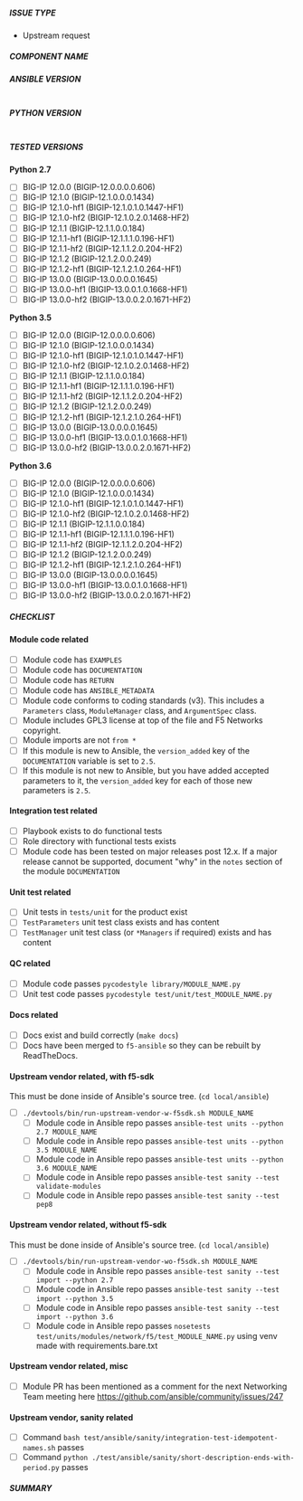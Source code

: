 <!--- Verify first that your issue/request is not already reported in GitHub -->

##### ISSUE TYPE
<!--- Pick one below and delete the rest: -->
 - Upstream request

##### COMPONENT NAME
<!--- Name of the module/role/task -->

##### ANSIBLE VERSION
<!--- Paste verbatim output from “ansible --version” between quotes below -->
```

```

##### PYTHON VERSION
<!--- Paste verbatim output from “python -V” between quotes below -->
```

```

##### TESTED VERSIONS
<!---
Paste a list of BIG-IP versions this was tested on.
This is usually reflected in the playbook that runs the functional test.

Check the tested versions
-->
**Python 2.7**
- [ ] BIG-IP 12.0.0 (BIGIP-12.0.0.0.0.606)
- [ ] BIG-IP 12.1.0 (BIGIP-12.1.0.0.0.1434)
- [ ] BIG-IP 12.1.0-hf1 (BIGIP-12.1.0.1.0.1447-HF1)
- [ ] BIG-IP 12.1.0-hf2 (BIGIP-12.1.0.2.0.1468-HF2)
- [ ] BIG-IP 12.1.1 (BIGIP-12.1.1.0.0.184)
- [ ] BIG-IP 12.1.1-hf1 (BIGIP-12.1.1.1.0.196-HF1)
- [ ] BIG-IP 12.1.1-hf2 (BIGIP-12.1.1.2.0.204-HF2)
- [ ] BIG-IP 12.1.2 (BIGIP-12.1.2.0.0.249)
- [ ] BIG-IP 12.1.2-hf1 (BIGIP-12.1.2.1.0.264-HF1)
- [ ] BIG-IP 13.0.0 (BIGIP-13.0.0.0.0.1645)
- [ ] BIG-IP 13.0.0-hf1 (BIGIP-13.0.0.1.0.1668-HF1)
- [ ] BIG-IP 13.0.0-hf2 (BIGIP-13.0.0.2.0.1671-HF2)

**Python 3.5**
- [ ] BIG-IP 12.0.0 (BIGIP-12.0.0.0.0.606)
- [ ] BIG-IP 12.1.0 (BIGIP-12.1.0.0.0.1434)
- [ ] BIG-IP 12.1.0-hf1 (BIGIP-12.1.0.1.0.1447-HF1)
- [ ] BIG-IP 12.1.0-hf2 (BIGIP-12.1.0.2.0.1468-HF2)
- [ ] BIG-IP 12.1.1 (BIGIP-12.1.1.0.0.184)
- [ ] BIG-IP 12.1.1-hf1 (BIGIP-12.1.1.1.0.196-HF1)
- [ ] BIG-IP 12.1.1-hf2 (BIGIP-12.1.1.2.0.204-HF2)
- [ ] BIG-IP 12.1.2 (BIGIP-12.1.2.0.0.249)
- [ ] BIG-IP 12.1.2-hf1 (BIGIP-12.1.2.1.0.264-HF1)
- [ ] BIG-IP 13.0.0 (BIGIP-13.0.0.0.0.1645)
- [ ] BIG-IP 13.0.0-hf1 (BIGIP-13.0.0.1.0.1668-HF1)
- [ ] BIG-IP 13.0.0-hf2 (BIGIP-13.0.0.2.0.1671-HF2)

**Python 3.6**
- [ ] BIG-IP 12.0.0 (BIGIP-12.0.0.0.0.606)
- [ ] BIG-IP 12.1.0 (BIGIP-12.1.0.0.0.1434)
- [ ] BIG-IP 12.1.0-hf1 (BIGIP-12.1.0.1.0.1447-HF1)
- [ ] BIG-IP 12.1.0-hf2 (BIGIP-12.1.0.2.0.1468-HF2)
- [ ] BIG-IP 12.1.1 (BIGIP-12.1.1.0.0.184)
- [ ] BIG-IP 12.1.1-hf1 (BIGIP-12.1.1.1.0.196-HF1)
- [ ] BIG-IP 12.1.1-hf2 (BIGIP-12.1.1.2.0.204-HF2)
- [ ] BIG-IP 12.1.2 (BIGIP-12.1.2.0.0.249)
- [ ] BIG-IP 12.1.2-hf1 (BIGIP-12.1.2.1.0.264-HF1)
- [ ] BIG-IP 13.0.0 (BIGIP-13.0.0.0.0.1645)
- [ ] BIG-IP 13.0.0-hf1 (BIGIP-13.0.0.1.0.1668-HF1)
- [ ] BIG-IP 13.0.0-hf2 (BIGIP-13.0.0.2.0.1671-HF2)

##### CHECKLIST
<!---
Ensure all the following are complete
-->
#### Module code related
- [ ] Module code has `EXAMPLES`
- [ ] Module code has `DOCUMENTATION`
- [ ] Module code has `RETURN`
- [ ] Module code has `ANSIBLE_METADATA`
- [ ] Module code conforms to coding standards (v3). This includes a `Parameters` class, `ModuleManager` class, and `ArgumentSpec` class.
- [ ] Module includes GPL3 license at top of the file and F5 Networks copyright.
- [ ] Module imports are not `from *`
- [ ] If this module is new to Ansible, the `version_added` key of the `DOCUMENTATION` variable is set to `2.5`.
- [ ] If this module is not new to Ansible, but you have added accepted parameters to it, the `version_added` key for each of those new parameters is `2.5`.

#### Integration test related
- [ ] Playbook exists to do functional tests
- [ ] Role directory with functional tests exists
- [ ] Module code has been tested on major releases post 12.x. If a major release cannot be supported, document "why" in the `notes` section of the module 
`DOCUMENTATION`

#### Unit test related
- [ ] Unit tests in `tests/unit` for the product exist
- [ ] `TestParameters` unit test class exists and has content
- [ ] `TestManager` unit test class (or `*Managers` if required) exists and has content

#### QC related
- [ ] Module code passes `pycodestyle library/MODULE_NAME.py`
- [ ] Unit test code passes `pycodestyle test/unit/test_MODULE_NAME.py`

#### Docs related
- [ ] Docs exist and build correctly (`make docs`)
- [ ] Docs have been merged to `f5-ansible` so they can be rebuilt by ReadTheDocs.

#### Upstream vendor related, with f5-sdk

This must be done inside of Ansible's source tree. (`cd local/ansible`)

- [ ] `./devtools/bin/run-upstream-vendor-w-f5sdk.sh MODULE_NAME`
  - [ ] Module code in Ansible repo passes `ansible-test units --python 2.7 MODULE_NAME`
  - [ ] Module code in Ansible repo passes `ansible-test units --python 3.5 MODULE_NAME`
  - [ ] Module code in Ansible repo passes `ansible-test units --python 3.6 MODULE_NAME`
  - [ ] Module code in Ansible repo passes `ansible-test sanity --test validate-modules`
  - [ ] Module code in Ansible repo passes `ansible-test sanity --test pep8`

#### Upstream vendor related, without f5-sdk

This must be done inside of Ansible's source tree. (`cd local/ansible`) 

- [ ] `./devtools/bin/run-upstream-vendor-wo-f5sdk.sh MODULE_NAME`
  - [ ] Module code in Ansible repo passes `ansible-test sanity --test import --python 2.7`
  - [ ] Module code in Ansible repo passes `ansible-test sanity --test import --python 3.5`
  - [ ] Module code in Ansible repo passes `ansible-test sanity --test import --python 3.6`
  - [ ] Module code in Ansible repo passes `nosetests test/units/modules/network/f5/test_MODULE_NAME.py` using venv made with requirements.bare.txt

#### Upstream vendor related, misc
- [ ] Module PR has been mentioned as a comment for the next Networking Team meeting here https://github.com/ansible/community/issues/247

#### Upstream vendor, sanity related
- [ ] Command `bash test/ansible/sanity/integration-test-idempotent-names.sh` passes
- [ ] Command `python ./test/ansible/sanity/short-description-ends-with-period.py` passes

##### SUMMARY
<!--- Explain the problem briefly -->
